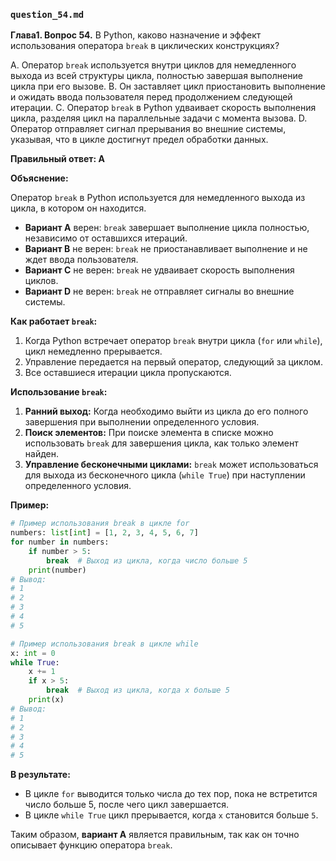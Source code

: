 
### `question_54.md`

**Глава1. Вопрос 54.** В Python, каково назначение и эффект использования оператора `break` в циклических конструкциях?

A. Оператор `break` используется внутри циклов для немедленного выхода из всей структуры цикла, полностью завершая выполнение цикла при его вызове.
B. Он заставляет цикл приостановить выполнение и ожидать ввода пользователя перед продолжением следующей итерации.
C. Оператор `break` в Python удваивает скорость выполнения цикла, разделяя цикл на параллельные задачи с момента вызова.
D. Оператор отправляет сигнал прерывания во внешние системы, указывая, что в цикле достигнут предел обработки данных.

**Правильный ответ: A**

**Объяснение:**

Оператор `break` в Python используется для немедленного выхода из цикла, в котором он находится.

*   **Вариант A** верен: `break` завершает выполнение цикла полностью, независимо от оставшихся итераций.
*   **Вариант B** не верен: `break` не приостанавливает выполнение и не ждет ввода пользователя.
*   **Вариант C** не верен: `break` не удваивает скорость выполнения циклов.
*   **Вариант D** не верен: `break` не отправляет сигналы во внешние системы.

**Как работает `break`:**

1.  Когда Python встречает оператор `break` внутри цикла (`for` или `while`), цикл немедленно прерывается.
2.  Управление передается на первый оператор, следующий за циклом.
3.  Все оставшиеся итерации цикла пропускаются.

**Использование `break`:**

1.  **Ранний выход:** Когда необходимо выйти из цикла до его полного завершения при выполнении определенного условия.
2.  **Поиск элементов:** При поиске элемента в списке можно использовать `break` для завершения цикла, как только элемент найден.
3.  **Управление бесконечными циклами:**  `break` может использоваться для выхода из бесконечного цикла (`while True`) при наступлении определенного условия.

**Пример:**

```python
# Пример использования break в цикле for
numbers: list[int] = [1, 2, 3, 4, 5, 6, 7]
for number in numbers:
    if number > 5:
        break  # Выход из цикла, когда число больше 5
    print(number)
# Вывод:
# 1
# 2
# 3
# 4
# 5

# Пример использования break в цикле while
x: int = 0
while True:
    x += 1
    if x > 5:
        break  # Выход из цикла, когда x больше 5
    print(x)
# Вывод:
# 1
# 2
# 3
# 4
# 5
```

**В результате:**

*   В цикле `for`  выводится только числа до тех пор, пока не встретится число больше 5, после чего цикл завершается.
*   В цикле `while True` цикл прерывается, когда `x` становится больше `5`.

Таким образом, **вариант A** является правильным, так как он точно описывает функцию оператора `break`.
